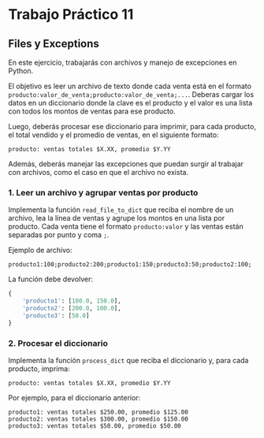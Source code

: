 # Trabajo Práctico 11

## Files y Exceptions

En este ejercicio, trabajarás con archivos y manejo de excepciones en Python.

El objetivo es leer un archivo de texto donde cada venta está en el formato `producto:valor_de_venta;producto:valor_de_venta;...`. Deberas cargar los datos en un diccionario donde la clave es el producto y el valor es una lista con todos los montos de ventas para ese producto.

Luego, deberás procesar ese diccionario para imprimir, para cada producto, el total vendido y el promedio de ventas, en el siguiente formato:

```
producto: ventas totales $X.XX, promedio $Y.YY
```

Además, deberás manejar las excepciones que puedan surgir al trabajar con archivos, como el caso en que el archivo no exista.

### 1. Leer un archivo y agrupar ventas por producto

Implementa la función `read_file_to_dict` que reciba el nombre de un archivo, lea la línea de ventas y agrupe los montos en una lista por producto. Cada venta tiene el formato `producto:valor` y las ventas están separadas por punto y coma `;`.

Ejemplo de archivo:

```
producto1:100;producto2:200;producto1:150;producto3:50;producto2:100;
```

La función debe devolver:

```python
{
    'producto1': [100.0, 150.0],
    'producto2': [200.0, 100.0],
    'producto3': [50.0]
}
```

### 2. Procesar el diccionario

Implementa la función `process_dict` que reciba el diccionario y, para cada producto, imprima:

```
producto: ventas totales $X.XX, promedio $Y.YY
```

Por ejemplo, para el diccionario anterior:

```
producto1: ventas totales $250.00, promedio $125.00
producto2: ventas totales $300.00, promedio $150.00
producto3: ventas totales $50.00, promedio $50.00
```